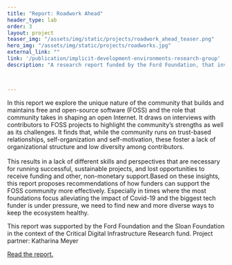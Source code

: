 ```yaml
---
title: "Report: Roadwork Ahead"
header_type: lab
order: 3
layout: project
teaser_img: "/assets/img/static/projects/roadwork_ahead_teaser.png"
hero_img: "/assets/img/static/projects/roadworks.jpg"
external_link: ""
link: '/publication/implicit-development-environments-research-group'
description: "A research report funded by the Ford Foundation, that investigates the following question: How can funders and community leaders better meet the needs of digital infrastructure projects, and how are those needs distinct from projects at the application layer?"



---
```

<p>In this report we explore the unique nature of the community that builds and maintains free and open-source software (FOSS) and the role that community takes in shaping an open Internet. It draws on interviews with contributors to FOSS projects to highlight the community’s strengths as well as its challenges. It finds that, while the community runs on trust-based relationships, self-organization and self-motivation, these foster a lack of organizational structure and low diversity among contributors. 
<br><br>This results in a lack of different skills and perspectives that are necessary for running successful, sustainable projects, and lost opportunities to receive funding and other, non-monetary support.Based on these insights, this report proposes recommendations of how funders can support the FOSS community more effectively. Especially in times where the most foundations focus alleviating the impact of Covid-19 and the biggest tech funder is under pressure, we need to find new and more diverse ways to keep the ecosystem healthy.
</p>


<p>This report was supported by the Ford Foundation and the Sloan Foundation in the context of the Critical Digital Infrastructure Research fund.
Project partner: Katharina Meyer </p>
<p><a href="https://recommendations.implicit-development.org/" target="_blank">Read the report.</a></p>






